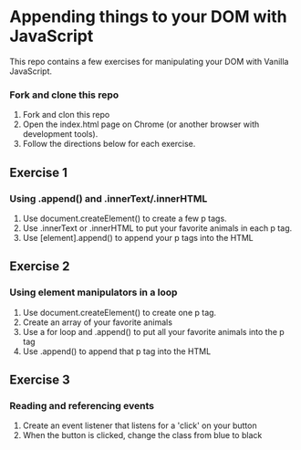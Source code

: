 # Appending things to your DOM with JavaScript
This repo contains a few exercises for manipulating your DOM with Vanilla JavaScript.

### Fork and clone this repo
1. Fork and clon this repo
2. Open the index.html page on Chrome (or another browser with development tools).
3. Follow the directions below for each exercise.

## Exercise 1
### Using .append() and .innerText/.innerHTML
1. Use document.createElement() to create a few p tags.
2. Use .innerText or .innerHTML to put your favorite animals in each p tag.
3. Use [element].append() to append your p tags into the HTML

## Exercise 2
### Using element manipulators in a loop
1. Use document.createElement() to create one p tag.
2. Create an array of your favorite animals
3. Use a for loop and .append() to put all your favorite animals into the p tag
4. Use .append() to append that p tag into the HTML

## Exercise 3
### Reading and referencing events
1. Create an event listener that listens for a 'click' on your button
2. When the button is clicked, change the class from blue to black
